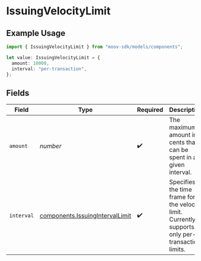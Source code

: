 # IssuingVelocityLimit

## Example Usage

```typescript
import { IssuingVelocityLimit } from "moov-sdk/models/components";

let value: IssuingVelocityLimit = {
  amount: 10000,
  interval: "per-transaction",
};
```

## Fields

| Field                                                                                            | Type                                                                                             | Required                                                                                         | Description                                                                                      | Example                                                                                          |
| ------------------------------------------------------------------------------------------------ | ------------------------------------------------------------------------------------------------ | ------------------------------------------------------------------------------------------------ | ------------------------------------------------------------------------------------------------ | ------------------------------------------------------------------------------------------------ |
| `amount`                                                                                         | *number*                                                                                         | :heavy_check_mark:                                                                               | The maximum amount in cents that can be spent in a given interval.                               | 10000                                                                                            |
| `interval`                                                                                       | [components.IssuingIntervalLimit](../../models/components/issuingintervallimit.md)               | :heavy_check_mark:                                                                               | Specifies the time frame for the velocity limit. Currently supports only per-transaction limits. |                                                                                                  |